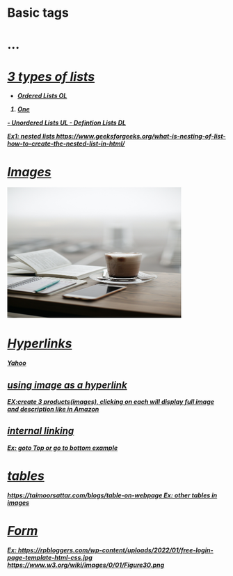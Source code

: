 # Basic tags
<p>
<h1>...<h6>
<b>
<i>
<u>

# 3 types of lists
- Ordered Lists OL
<OL>
<LI>One </li>
</OL>
- Unordered Lists  UL
- Defintion Lists   DL


Ex1: nested lists
https://www.geeksforgeeks.org/what-is-nesting-of-list-how-to-create-the-nested-list-in-html/

# Images
<img src="/images/pexels.jpg" alt="Picture" width="400" height="300">

# Hyperlinks
<a href="https://yahoo.com">Yahoo</a>

## using image as a hyperlink
EX:create 3 products(images), clicking on each will display full image and description like in Amazon
## internal linking
Ex: goto Top or go to bottom example
# tables
https://taimoorsattar.com/blogs/table-on-webpage
Ex: other tables in images 

# Form
Ex: https://rpbloggers.com/wp-content/uploads/2022/01/free-login-page-template-html-css.jpg
https://www.w3.org/wiki/images/0/01/Figure30.png




